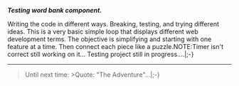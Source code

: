 _**Testing word bank component.**_

Writing the code in different ways. Breaking, testing, and trying different ideas. This is a very basic simple loop that displays different web development terms. The objective is simplifying and starting with one feature at a time. Then connect each piece like a puzzle.NOTE:Timer isn't correct still working on it... Testing project still in progress....|;-}

---

> Until next time: >Quote: "The Adventure"...|;-}
